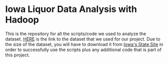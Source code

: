 # Iowa Liquor Data Analysis with Hadoop
This is the repository for all the scripts/code we used to analyze the dataset.
[HERE](https://data.iowa.gov/Sales-Distribution/Iowa-Liquor-Sales/m3tr-qhgy) is the link to the dataset that we used for our project. Due to the size of the dataset, you will have to download it from [Iowa's State Site](https://data.iowa.gov/Sales-Distribution/Iowa-Liquor-Sales/m3tr-qhgy) in order to successfully use the scripts plus any additional code that is part of this project.
